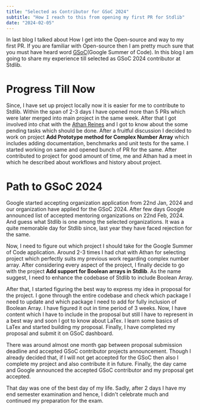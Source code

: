 ```yaml
---
title: "Selected as Contributor for GSoC 2024"
subtitle: "How I reach to this from opening my first PR for Stdlib"
date: "2024-02-05"
---
```


In last blog I talked about How I get into the Open-source and way to my first PR. If you are familiar with Open-source then I am pretty much sure that you must have heard word [GSoC](https://summerofcode.withgoogle.com/)(Google Summer of Code). In this blog I am going to share my experience till selected as GSoC 2024 contributor at Stdlib.

# Progress Till Now

Since, I have set up project locally now it is easier for me to contribute to Stdlib. Within the span of 2-3 days I have opened more than 5 PRs which were later merged into main project in the same week. After that I got involved into chat with the [Athan Reines](https://www.linkedin.com/in/athanreines/) and I got to know about the some pending tasks which should be done. After a fruitful discussion I decided to work on project **Add Prototype method for Complex Number Array** which includes adding documentation, benchmarks and unit tests for the same. I started working on same and opened bunch of PR for the same. After contributed to project for good amount of time, me and Athan had a meet in which he described about workflows and history about project.

# Path to GSoC 2024

Google started accepting organization application from 22nd Jan, 2024 and our organization have applied for the GSoC 2024. After few days Google announced list of accepted mentoring organizations on 22nd Feb, 2024. And guess what Stdlib is one among the selected organizations. It was a quite memorable day for Stdlib since, last year they have faced rejection for the same.

Now, I need to figure out which project I should take for the Google Summer of Code application. Around 2-3 times I had chat with Athan for selecting project which perfectly suits my previous work regarding complex number array. After considering every aspect of the project, I finally decide to go with the project **Add support for Boolean arrays in Stdlib**. As the name suggest, I need to enhance the codebase of Stdlib to include Boolean Array.

After that, I started figuring the best way to express my idea in proposal for the project. I gone through the entire codebase and check which package I need to update and which package I need to add for fully inclusion of Boolean Array. I have figured it out in time period of 3 weeks. Now, I have content which I have to include in the proposal but still I have to represent in a best way and soon I got to know about LaTex. I learn some basics of LaTex and started building my proposal. Finally, I have completed my proposal and submit it on GSoC dashboard.

There was around almost one month gap between proposal submission deadline and accepted GSoC contributor projects announcement. Though I already decided that, if I will not get accepted for the GSoC then also I complete my project and also contribute it in future. Finally, the day came and Google announced the accepted GSoC contributor and my proposal get accepted.

That day was one of the best day of my life. Sadly, after 2 days I have my end semester examination and hence, I didn't celebrate much and continued my preparation for the exam.
